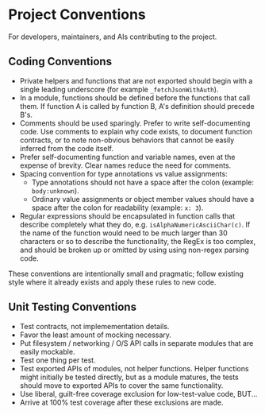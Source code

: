 # Project Conventions

For developers, maintainers, and AIs contributing to the project.

## Coding Conventions

- Private helpers and functions that are not exported should begin with a single leading underscore (for example `_fetchJsonWithAuth`).
- In a module, functions should be defined before the functions that call them. If function A is called by function B, A's definition should precede B's.
- Comments should be used sparingly. Prefer to write self-documenting code. Use comments to explain why code exists, to document function contracts, or to note non-obvious behaviors that cannot be easily inferred from the code itself.
- Prefer self-documenting function and variable names, even at the expense of brevity. Clear names reduce the need for comments.
- Spacing convention for type annotations vs value assignments:
	- Type annotations should not have a space after the colon (example: `body:unknown`).
	- Ordinary value assignments or object member values should have a space after the colon for readability (example: `x: 3`).
- Regular expressions should be encapsulated in function calls that describe completely what they do, e.g. `isAlphaNumericAsciiChar(c)`. If the name of the function would need to be much larger than 30 characters or so to describe the functionality, the RegEx is too complex, and should be broken up or omitted by using using non-regex parsing code.

These conventions are intentionally small and pragmatic; follow existing style where it already exists and apply these rules to new code.

## Unit Testing Conventions

- Test contracts, not implemementation details.
- Favor the least amount of mocking necessary.
- Put filesystem / networking / O/S API calls in separate modules that are easily mockable.
- Test one thing per test.
- Test exported APIs of modules, not helper functions. Helper functions might initially be tested directly, but as a module matures, the tests should move to exported APIs to cover the same functionality.
- Use liberal, guilt-free coverage exclusion for low-test-value code, BUT...
- Arrive at 100% test coverage after these exclusions are made.